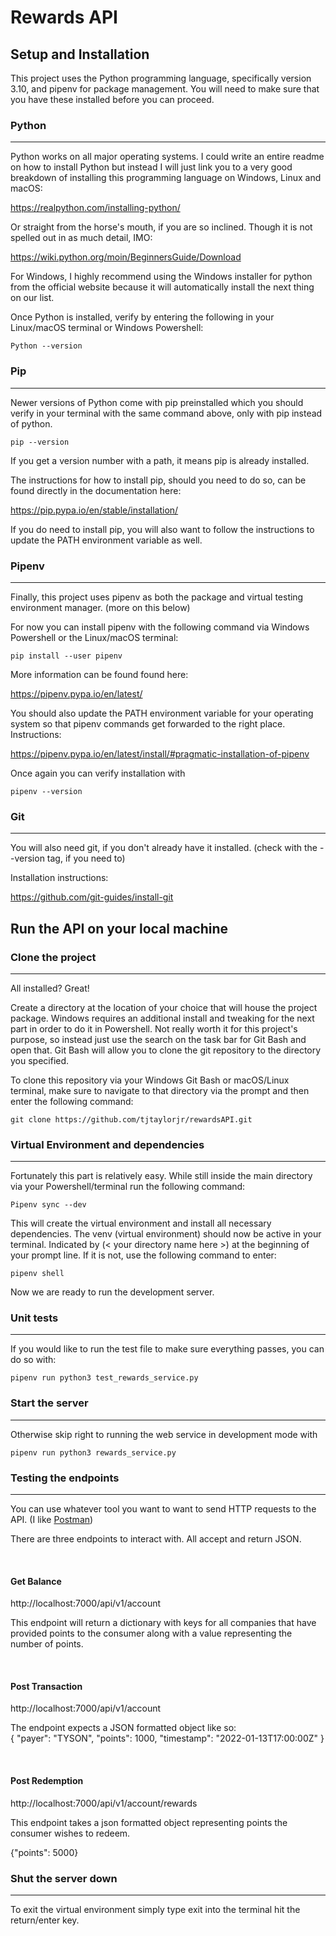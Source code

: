 # Rewards API

## __Setup and Installation__

This project uses the Python programming language, specifically version 3.10, and pipenv for package management.  You will need to make sure that you have these installed before you can proceed.

### Python
---
Python works on all major operating systems.  I could write an entire readme on how to install Python but instead I will just link you to a very good breakdown of installing this programming language on Windows, Linux and macOS:

https://realpython.com/installing-python/

Or straight from the horse's mouth, if you are so inclined.  Though it is not spelled out in as much detail, IMO:

https://wiki.python.org/moin/BeginnersGuide/Download


For Windows, I highly recommend using the Windows installer for python from the official website because it will automatically install the next thing on our list.

Once Python is installed, verify by entering the following in your Linux/macOS terminal or Windows Powershell:

```console
Python --version
```

### Pip
---
Newer versions of Python come with pip preinstalled which you should verify in your terminal with the same command above, only with pip instead of python.

```console
pip --version
```

If you get a version number with a path, it means pip is already installed.

The instructions for how to install pip, should you need to do so, can be found directly in the documentation here:

https://pip.pypa.io/en/stable/installation/

If you do need to install pip, you will also want to follow the instructions to update the PATH environment variable as well.

### Pipenv
---
Finally, this project uses pipenv as both the package and virtual testing environment manager. (more on this below)

For now you can install pipenv with the following command via Windows Powershell or the Linux/macOS terminal:

```console
pip install --user pipenv
```

More information can be found found here:

https://pipenv.pypa.io/en/latest/

You should also update the PATH environment variable for your operating system so that pipenv commands get forwarded to the right place.  Instructions:

https://pipenv.pypa.io/en/latest/install/#pragmatic-installation-of-pipenv

Once again you can verify installation with
```console
pipenv --version
```
### Git
---
You will also need git, if you don't already have it installed.  (check with the --version tag, if you need to)

Installation instructions:

https://github.com/git-guides/install-git

## __Run the API on your local machine__

### Clone the project
---
All installed?  Great!

Create a directory at the location of your choice that will house the project package.  Windows requires an additional install and tweaking for the next part in order to do it in Powershell.  Not really worth it for this project's purpose, so instead just use the search on the task bar for Git Bash and open that.  Git Bash will allow you to clone the git repository to the directory you specified.

 To clone this repository via your Windows Git Bash or macOS/Linux terminal, make sure to navigate to that directory via the prompt and then enter the following command:

```console
git clone https://github.com/tjtaylorjr/rewardsAPI.git
```

### Virtual Environment and dependencies
---
Fortunately this part is relatively easy. While still inside the main directory via your Powershell/terminal run the following command:

```console
Pipenv sync --dev
```

This will create the virtual environment and install all necessary dependencies.  The venv (virtual environment) should now be active in your terminal.  Indicated by (< your directory name here >) at the beginning of your prompt line.  If it is not, use the following command to enter:

```console
pipenv shell
```

Now we are ready to run the development server.

### Unit tests
---
If you would like to run the test file to make sure everything passes, you can do so with:

```console
pipenv run python3 test_rewards_service.py
```

### Start the server
---
Otherwise skip right to running the web service in development mode with

```console
pipenv run python3 rewards_service.py
```

### Testing the endpoints
---

You can use whatever tool you want to want to send HTTP requests to the API.  (I like [Postman](https://www.postman.com/downloads/))

There are three endpoints to interact with.  All accept and return JSON.

<br>

#### Get Balance
http://localhost:7000/api/v1/account

This endpoint will return a dictionary with keys for all companies that have provided points to the consumer along with a value representing the number of points.

<br>

#### Post Transaction
http://localhost:7000/api/v1/account

The endpoint expects a JSON formatted object like so:
<br>
{
    "payer": "TYSON",
    "points": 1000,
    "timestamp": "2022-01-13T17:00:00Z"
}

<br>

#### Post Redemption
http://localhost:7000/api/v1/account/rewards

This endpoint takes a json formatted object representing points the consumer wishes to redeem.

{"points": 5000}

### Shut the server down
---
To exit the virtual environment simply type exit into the terminal hit the return/enter key.
